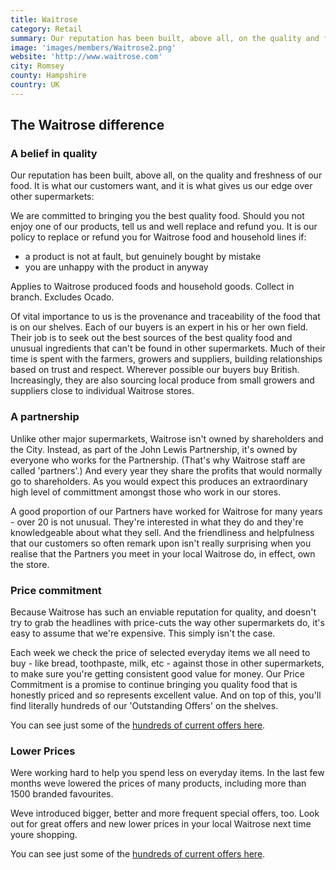 ```yaml
---
title: Waitrose
category: Retail
summary: Our reputation has been built, above all, on the quality and freshness of our food.
image: 'images/members/Waitrose2.png'
website: 'http://www.waitrose.com'
city: Romsey
county: Hampshire
country: UK
---
```

## The Waitrose difference

### A belief in quality

Our reputation has been built, above all, on the quality and freshness of our food. It is what our customers want, and it is what gives us our edge over other supermarkets:

We are committed to bringing you the best quality food. Should you not enjoy one of our products, tell us and well replace and refund you. It is our policy to replace or refund you for Waitrose food and household lines if:

- a product is not at fault, but genuinely bought by mistake
- you are unhappy with the product in anyway

Applies to Waitrose produced foods and household goods. Collect in branch. Excludes Ocado.

Of vital importance to us is the provenance and traceability of the food that is on our shelves. Each of our buyers is an expert in his or her own field. Their job is to seek out the best sources of the best quality food and unusual ingredients that can't be found in other supermarkets. Much of their time is spent with the farmers, growers and suppliers, building relationships based on trust and respect. Wherever possible our buyers buy British. Increasingly, they are also sourcing local produce from small growers and suppliers close to individual Waitrose stores.

### A partnership

Unlike other major supermarkets, Waitrose isn't owned by shareholders and the City. Instead, as part of the John Lewis Partnership, it's owned by everyone who works for the Partnership. (That's why Waitrose staff are called 'partners'.) And every year they share the profits that would normally go to shareholders. As you would expect this produces an extraordinary high level of committment amongst those who work in our stores.

A good proportion of our Partners have worked for Waitrose for many years - over 20 is not unusual. They're interested in what they do and they're knowledgeable about what they sell. And the friendliness and helpfulness that our customers so often remark upon isn't really surprising when you realise that the Partners you meet in your local Waitrose do, in effect, own the store.

### Price commitment

Because Waitrose has such an enviable reputation for quality, and doesn't try to grab the headlines with price-cuts the way other supermarkets do, it's easy to assume that we're expensive. This simply isn't the case.

Each week we check the price of selected everyday items we all need to buy - like bread, toothpaste, milk, etc - against those in other supermarkets, to make sure you're getting consistent good value for money. Our Price Commitment is a promise to continue bringing you quality food that is honestly priced and so represents excellent value. And on top of this, you'll find literally hundreds of our 'Outstanding Offers' on the shelves.

You can see just some of the [hundreds of current offers here](http://www.waitrose.com/content/waitrose/en/home/offers.html).

### Lower Prices

Were working hard to help you spend less on everyday items. In the last few months weve lowered the prices of many products, including more than 1500 branded favourites.

Weve introduced bigger, better and more frequent special offers, too. Look out for great offers and new lower prices in your local Waitrose next time youre shopping.

You can see just some of the [hundreds of current offers here](http://www.waitrose.com/content/waitrose/en/home/offers.html).

